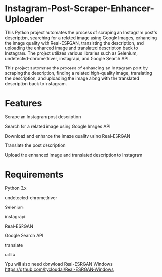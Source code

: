 # Instagram-Post-Scraper-Enhancer-Uploader
This Python project automates the process of scraping an Instagram post's description, searching for a related image using Google Images, enhancing the image quality with Real-ESRGAN, translating the description, and uploading the enhanced image and translated description back to Instagram. The project utilizes various libraries such as Selenium, undetected-chromedriver, instagrapi, and Google Search API.

This project automates the process of enhancing an Instagram post by scraping the description, finding a related high-quality image, translating the description, and uploading the image along with the translated description back to Instagram.

# Features
Scrape an Instagram post description

Search for a related image using Google Images API

Download and enhance the image quality using Real-ESRGAN

Translate the post description

Upload the enhanced image and translated description to Instagram

# Requirements
Python 3.x

undetected-chromedriver

Selenium

instagrapi

Real-ESRGAN

Google Search API

translate

urllib


Ypu will also need donwload Real-ESRGAN-Windows
https://github.com/bycloudai/Real-ESRGAN-Windows
